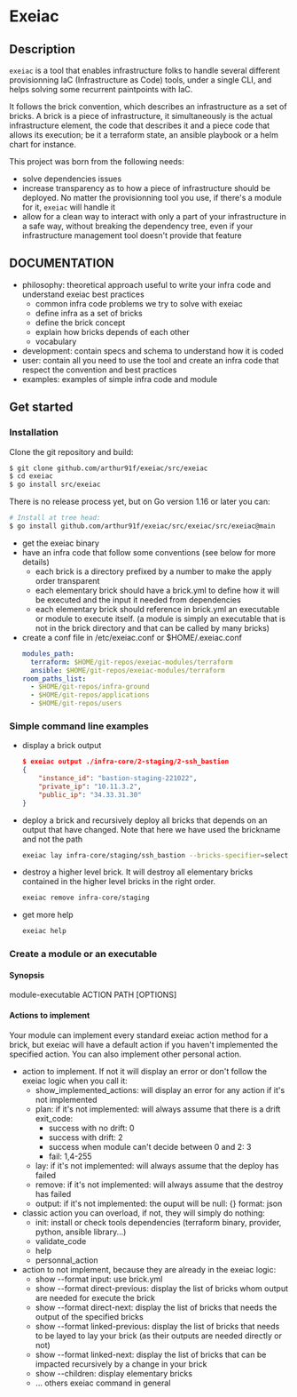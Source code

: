 # Exeiac

## Description
`exeiac` is a tool that enables infrastructure folks to handle several
different provisionning IaC (Infrastructure as Code) tools, under a
single CLI, and helps solving some recurrent paintpoints with IaC.

It follows the brick convention, which describes an infrastructure as
a set of bricks. A brick is a piece of infrastructure, it
simultaneously is the actual infrastructure element, the code that
describes it and a piece code that allows its execution; be it a
terraform state, an ansible playbook or a helm chart for instance.

This project was born from the following needs:
- solve dependencies issues
- increase transparency as to how a piece of infrastructure should be
    deployed. No matter the provisionning tool you use, if there's a
    module for it, `exeiac` will handle it
- allow for a clean way to interact with only a part of your
  infrastructure in a safe way, without breaking the dependency tree,
  even if your infrastructure management tool doesn't provide that
  feature

## DOCUMENTATION

- philosophy: theoretical approach useful to write your infra code and understand
  exeiac best practices
  - common infra code problems we try to solve with exeiac
  - define infra as a set of bricks
  - define the brick concept
  - explain how bricks depends of each other
  - vocabulary
- development: contain specs and schema to understand how it is coded
- user: contain all you need to use the tool and create an infra code that
  respect the convention and best practices
- examples: examples of simple infra code and module

## Get started

### Installation

Clone the git repository and build:
``` bash
$ git clone github.com/arthur91f/exeiac/src/exeiac
$ cd exeiac
$ go install src/exeiac
```

There is no release process yet, but on Go version 1.16 or later you can:
``` bash
# Install at tree head:
$ go install github.com/arthur91f/exeiac/src/exeiac/src/exeiac@main
```

- get the exeiac binary
- have an infra code that follow some conventions (see below for more details)
  - each brick is a directory prefixed by a number to make the apply order
    transparent
  - each elementary brick should have a brick.yml to define how it will be
    executed and the input it needed from dependencies
  - each elementary brick should reference in brick.yml an executable or module
    to execute itself. (a module is simply an executable that is not in the
    brick directory and that can be called by many bricks)
- create a conf file in /etc/exeiac.conf or $HOME/.exeiac.conf
  ```yaml
  modules_path:
    terraform: $HOME/git-repos/exeiac-modules/terraform
    ansible: $HOME/git-repos/exeiac-modules/terraform
  room_paths_list:
    - $HOME/git-repos/infra-ground
    - $HOME/git-repos/applications
    - $HOME/git-repos/users
  ```
### Simple command line examples

- display a brick output
  ```json
  $ exeiac output ./infra-core/2-staging/2-ssh_bastion
  {
      "instance_id": "bastion-staging-221022",
      "private_ip": "10.11.3.2",
      "public_ip": "34.33.31.30"
  }
  ```
- deploy a brick and recursively deploy all bricks that depends on an output
  that have changed. Note that here we have used the brickname and not the path
  ```bash
  exeiac lay infra-core/staging/ssh_bastion --bricks-specifier=selected+needed_dependents
  ```
- destroy a higher level brick. It will destroy all elementary bricks
  contained in the higher level bricks in the right order.
  ```bash
  exeiac remove infra-core/staging
  ```
- get more help
  ```bash
  exeiac help
  ```

### Create a module or an executable

#### Synopsis

module-executable ACTION PATH [OPTIONS]

#### Actions to implement

Your module can implement every standard exeiac action method for a brick,
but exeiac will have a default action if you haven't implemented the specified
action. You can also implement other personal action.

- action to implement. If not it will display an error or don't follow the
  exeiac logic when you call it:
  - show_implemented_actions: will display an error for any action if it's not
    implemented
  - plan:
    if it's not implemented: will always assume that there is a drift
    exit_code:
    - success with no drift: 0
    - success with drift: 2
    - success when module can't decide between 0 and 2: 3
    - fail: 1,4-255
  - lay:
    if it's not implemented: will always assume that the deploy has failed
  - remove:
    if it's not implemented: will always assume that the destroy has failed
  - output:
    if it's not implemented: the ouput will be null: {}
    format: json
- classic action you can overload, if not, they will simply do nothing:
  - init: install or check tools dependencies (terraform binary, provider,
    python, ansible library...)
  - validate_code
  - help
  - personnal_action
- action to not implement, because they are already in the exeiac logic:
  - show --format input: use brick.yml
  - show --format direct-previous: display the list of bricks whom output are
    needed for execute the brick
  - show --format direct-next: display the list of bricks that needs the output
    of the specified bricks
  - show --format linked-previous: display the list of bricks that needs to be
    layed to lay your brick (as their outputs are needed directly or not)
  - show --format linked-next: display the list of bricks that can be impacted
    recursively by a change in your brick
  - show --children: display elementary bricks
  - ... others exeiac command in general
